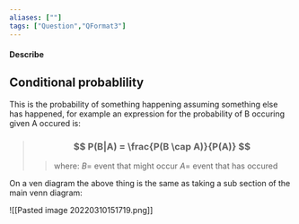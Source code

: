 ```yaml
---
aliases: [""]
tags: ["Question","QFormat3"]
---
```


#### Describe
## Conditional probablility 
This is the probability of something happening assuming something else has happened, for example an expression for the probability of B occuring given A occured is:
> ### $$ P(B|A) = \frac{P(B \cap A)}{P(A)} $$ 
>> where:
>> $B=$ event that might occur 
>> $A=$ event that has occured

On a ven diagram the above thing is the same as taking a sub section of the main venn diagram:

![[Pasted image 20220310151719.png]]